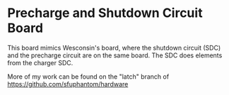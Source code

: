 # Precharge and Shutdown Circuit Board
This board mimics Wesconsin's board, where the shutdown circuit (SDC) and the precharge circuit are on the same board. The SDC does elements from the charger SDC.

More of my work can be found on the "latch" branch of https://github.com/sfuphantom/hardware